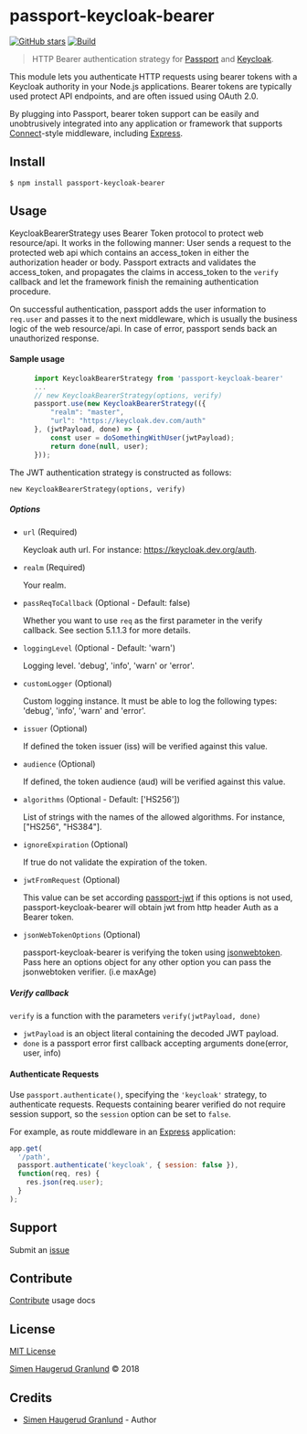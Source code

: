 # passport-keycloak-bearer

[![GitHub stars](https://img.shields.io/github/stars/hgranlund/passport-keycloak-bearer.svg?style=social&label=Stars)](https://github.com/hgranlund/passport-keycloak-bearer)
[![Build](https://travis-ci.org/hgranlund/passport-keycloak-bearer.png)](http://travis-ci.org/hgranlund/passport-keycloak-bearer)

> HTTP Bearer authentication strategy for [Passport](http://passportjs.org/) and [Keycloak](https://www.keycloak.org/).

This module lets you authenticate HTTP requests using bearer tokens with a Keycloak authority in your Node.js
applications. Bearer tokens are typically used protect API endpoints, and are
often issued using OAuth 2.0.

By plugging into Passport, bearer token support can be easily and unobtrusively
integrated into any application or framework that supports
[Connect](http://www.senchalabs.org/connect/)-style middleware, including
[Express](http://expressjs.com/).

## Install

    $ npm install passport-keycloak-bearer

## Usage

KeycloakBearerStrategy uses Bearer Token protocol to protect web resource/api. It works in the following manner:
User sends a request to the protected web api which contains an access_token in either the authorization header or body. Passport extracts and validates the access_token, and propagates the claims in access_token to the `verify` callback and let the framework finish the remaining authentication procedure.

On successful authentication, passport adds the user information to `req.user` and passes it to the next middleware, which is usually the business logic of the web resource/api. In case of error, passport sends back an unauthorized response.

#### Sample usage

```js
      import KeycloakBearerStrategy from 'passport-keycloak-bearer'
      ...
      // new KeycloakBearerStrategy(options, verify)
      passport.use(new KeycloakBearerStrategy(({
          "realm": "master",
          "url": "https://keycloak.dev.com/auth"
      }, (jwtPayload, done) => {
          const user = doSomethingWithUser(jwtPayload);
          return done(null, user);
      }));
```

The JWT authentication strategy is constructed as follows:

    new KeycloakBearerStrategy(options, verify)

##### Options

- `url` (Required)

  Keycloak auth url. For instance: https://keycloak.dev.org/auth.

- `realm` (Required)

  Your realm.

- `passReqToCallback` (Optional - Default: false)

  Whether you want to use `req` as the first parameter in the verify callback. See section 5.1.1.3 for more details.

- `loggingLevel` (Optional - Default: 'warn')

  Logging level. 'debug', 'info', 'warn' or 'error'.

- `customLogger` (Optional)

  Custom logging instance. It must be able to log the following types: 'debug', 'info', 'warn' and 'error'.

- `issuer` (Optional)

  If defined the token issuer (iss) will be verified against this
  value.

- `audience` (Optional)

  If defined, the token audience (aud) will be verified against
  this value.

- `algorithms` (Optional - Default: ['HS256'])

  List of strings with the names of the allowed algorithms. For instance, ["HS256", "HS384"].

- `ignoreExpiration` (Optional)

  If true do not validate the expiration of the token.

- `jwtFromRequest` (Optional)

  This value can be set according [passport-jwt](http://www.passportjs.org/packages/passport-jwt/#extracting-the-jwt-from-the-request)
  if this options is not used, passport-keycloak-bearer will obtain jwt from http header Auth as a Bearer token.

- `jsonWebTokenOptions` (Optional)

  passport-keycloak-bearer is verifying the token using [jsonwebtoken](https://github.com/auth0/node-jsonwebtoken).
  Pass here an options object for any other option you can pass the jsonwebtoken verifier. (i.e maxAge)

##### Verify callback

`verify` is a function with the parameters `verify(jwtPayload, done)`

- `jwtPayload` is an object literal containing the decoded JWT payload.
- `done` is a passport error first callback accepting arguments
  done(error, user, info)

#### Authenticate Requests

Use `passport.authenticate()`, specifying the `'keycloak'` strategy, to
authenticate requests. Requests containing bearer verified do not require session support, so the `session` option can be set to `false`.

For example, as route middleware in an [Express](http://expressjs.com/)
application:

```js
app.get(
  '/path',
  passport.authenticate('keycloak', { session: false }),
  function(req, res) {
    res.json(req.user);
  }
);
```

## Support

Submit an [issue](https://github.com/hgranlund/passport-keycloak-bearer/issues/new)

## Contribute

[Contribute](https://github.com/hgranlund/passport-keycloak-bearer/blob/master/CONTRIBUTING.md) usage docs

## License

[MIT License](https://github.com/hgranlund/passport-keycloak-bearer/blob/master/LICENSE)

[Simen Haugerud Granlund](https://hgranlund.com) © 2018

## Credits

- [Simen Haugerud Granlund](https://hgranlund.com) - Author
